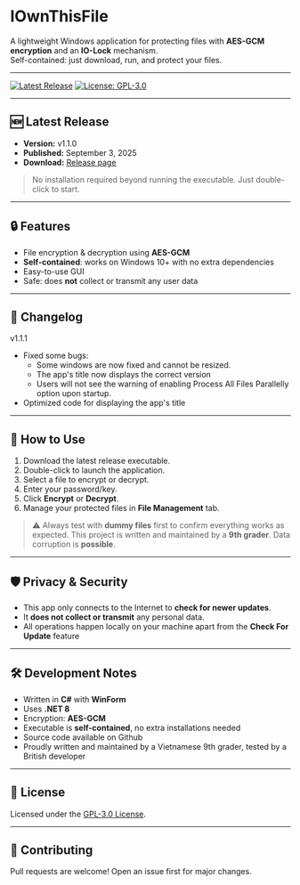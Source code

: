 # IOwnThisFile

A lightweight Windows application for protecting files with **AES-GCM encryption** and an **IO-Lock** mechanism.  
Self-contained: just download, run, and protect your files.

---

[![Latest Release](https://img.shields.io/github/v/release/Ares0396/IOwnThisFile?label=Latest%20Release)](https://github.com/Ares0396/IOwnThisFile/releases)
[![License: GPL-3.0](https://img.shields.io/badge/License-GPL-v3-blue.svg)](LICENSE)

---

## 🆕 Latest Release

- **Version:** v1.1.0
- **Published:** September 3, 2025  
- **Download:** [Release page](https://github.com/Ares0396/IOwnThisFile/releases)  

> No installation required beyond running the executable. Just double-click to start.

---

## 🔒 Features

- File encryption & decryption using **AES-GCM**  
- **Self-contained**: works on Windows 10+ with no extra dependencies  
- Easy-to-use GUI  
- Safe: does **not** collect or transmit any user data  

---

## 📄 Changelog

v1.1.1
- Fixed some bugs:
   + Some windows are now fixed and cannot be resized.
   + The app's title now displays the correct version
   + Users will not see the warning of enabling Process All Files Parallelly option upon startup.
- Optimized code for displaying the app's title

---

## 🚀 How to Use

1. Download the latest release executable.  
2. Double-click to launch the application.  
3. Select a file to encrypt or decrypt.  
4. Enter your password/key.  
5. Click **Encrypt** or **Decrypt**.  
6. Manage your protected files in **File Management** tab.

> ⚠️ Always test with **dummy files** first to confirm everything works as expected. This project is written and maintained by a **9th grader**. Data corruption is **possible**.

---

## 🛡️ Privacy & Security

- This app only connects to the Internet to **check for newer updates**.
- It **does not collect or transmit** any personal data.  
- All operations happen locally on your machine apart from the **Check For Update** feature

---

## 🛠 Development Notes

- Written in **C#** with **WinForm**
- Uses **.NET 8**
- Encryption: **AES-GCM**  
- Executable is **self-contained**, no extra installations needed
- Source code available on Github
- Proudly written and maintained by a Vietnamese 9th grader, tested by a British developer

---

## 📜 License

Licensed under the [GPL-3.0 License](LICENSE).

---

## 🙌 Contributing

Pull requests are welcome! Open an issue first for major changes.
